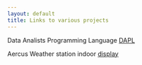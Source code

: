 ```yaml
---
layout: default
title: Links to various projects
---
```


Data Analists Programming Language [DAPL](DAPL.md)  

Aercus Weather station indoor [display](display.md)
